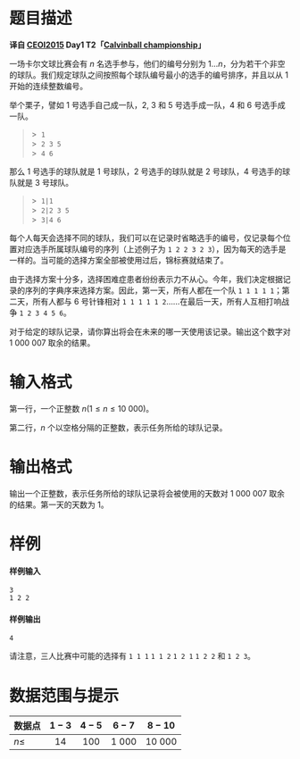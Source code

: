 
# 题目描述

 **译自 [CEOI2015](https://ceoi2015.fi.muni.cz/tasks.php) Day1 T2「[Calvinball championship](https://ceoi2015.fi.muni.cz/day1/eng/day1task2-eng.pdf)」**

一场卡尔文球比赛会有 $n$ 名选手参与，他们的编号分别为 $1\dots n$，分为若干个非空的球队。我们规定球队之间按照每个球队编号最小的选手的编号排序，并且以从 1 开始的连续整数编号。

举个栗子，譬如 1 号选手自己成一队，2, 3 和 5 号选手成一队，4 和 6 号选手成一队。

>\> $\ \texttt{1}$  
>\> $\ \texttt{2 3 5}$  
>\> $\ \texttt{4 6}$

那么 1 号选手的球队就是 1 号球队，2 号选手的球队就是 2 号球队，4 号选手的球队就是 3 号球队。

>\> $\ \texttt{1|1}$  
>\> $\ \texttt{2|2 3 5}$  
>\> $\ \texttt{3|4 6}$

每个人每天会选择不同的球队，我们可以在记录时省略选手的编号，仅记录每个位置对应选手所属球队编号的序列（上述例子为 `1 2 2 3 2 3`），因为每天的选手是一样的。当可能的选择方案全部被使用过后，锦标赛就结束了。

由于选择方案十分多，选择困难症患者纷纷表示力不从心。今年，我们决定根据记录的序列的字典序来选择方案。因此，第一天，所有人都在一个队 `1 1 1 1 1`；第二天，所有人都与 6 号针锋相对 `1 1 1 1 1 2`……在最后一天，所有人互相打响战争 `1 2 3 4 5 6`。

对于给定的球队记录，请你算出将会在未来的哪一天使用该记录。输出这个数字对 $1\ 000\ 007$ 取余的结果。

# 输入格式

第一行，一个正整数 $n(1 \leq n \leq 10\ 000)$。

第二行，$n$ 个以空格分隔的正整数，表示任务所给的球队记录。

# 输出格式

输出一个正整数，表示任务所给的球队记录将会被使用的天数对 $1\ 000\ 007$ 取余的结果。第一天的天数为 1。

# 样例

#### 样例输入
```plain
3
1 2 2
```

#### 样例输出
```plain
4
```

请注意，三人比赛中可能的选择有 `1 1 1` `1 1 2` `1 2 1` `1 2 2` 和 `1 2 3`。

# 数据范围与提示

|数据点|$1-3$|$4-5$|$6-7$|$8-10$|
|-|:-:|:-:|:-:|:-:|
|$n\le$|$14$|$100$|$1\ 000$|$10\ 000$|

